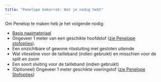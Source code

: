 ```yaml
---
title: "Penelope kokerrok: Wat je nodig hebt"
---
```


Om Penelop te maken heb je het volgende nodig:

- [Basis naaimateriaal](/docs/sewing/basic-sewing-supplies)
- Ongeveer 1 meter van een geschikte hoofdstof ([zie Penelope stofopties](/docs/designs/penelope/fabric)).
- Een onzichtbare of gewone ritssluiting met gesloten uiteinde
- Wat vlieseline voor de tailleband (indien gebruikt) en misschien voor de split en zoom
- Een soort sluiting voor de tailleband (indien gebruikt)
- (Optioneel) Ongeveer 1 meter geschikte voeringstof ([zie Penelope Stofopties](/docs/designs/penelope/fabric))
